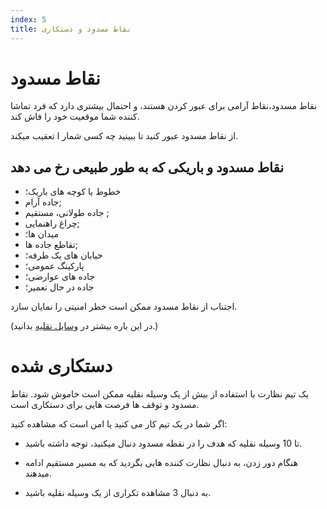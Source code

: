 ```yaml
---
index: 5
title: نقاط مسدود و دستکاری
---
```

# نقاط مسدود

نقاط مسدود،نقاط آرامی برای عبور کردن هستند، و احتمال بیشتری دارد که فرد تماشا کننده شما موقعیت خود را  فاش کند.

از نقاط مسدود عبور کنید تا ببینید چه کسی شمار ا تعقیب میکند.

## نقاط مسدود و باریکی که به طور طبیعی رخ می دهد

*   خطوط یا کوچه های باریک؛
*   جاده آرام;
*   جاده طولانی، مستقیم ;
*   چراغ راهنمایی;
*   میدان ها؛
*   تقاطع جاده ها;
*   خیابان های یک طرفه؛
*   پارکینگ عمومی؛
*   جاده های عوارضی؛
*   جاده در حال تعمیر؛

اجتناب از نقاط مسدود ممکن است خطر امنیتی را نمایان سازد.

(در این باره بیشتر در [وسایل نقلیه](umbrella://travel/vehicles) بدانید.) 

# دستکاری شده

یک تیم نظارت با استفاده از بیش از یک وسیله نقلیه ممکن است خاموش شود. نقاط مسدود و توقف ها فرصت هایی برای دستکاری است.

اگر شما در یک تیم کار می کنید یا امن است که مشاهده کنید:

*    تا 10 وسیله نقلیه که هدف را  در نقطه مسدود دنبال میکنید، توجه داشته باشید.

*   هنگام دور زدن، به دنبال نظارت کننده هایی بگردید که به مسیر مستقیم ادامه میدهند.

*   به دنبال 3 مشاهده تکراری از یک وسیله نقلیه باشید.